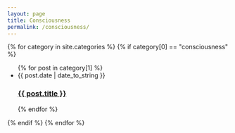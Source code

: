 ```yaml
---
layout: page
title: Consciousness
permalink: /consciousness/
---
```


{% for category in site.categories %}
  {% if category[0] == "consciousness" %}
  <ul class="post-list">
    {% for post in category[1] %}
      <li>
        <span class="post-meta">{{ post.date | date_to_string }}</span>
        <h3><a class="post-link" href="{{ post.url }}">{{ post.title }}</a></h3>
      </li>
    {% endfor %}
  </ul>
  {% endif %}
{% endfor %}
